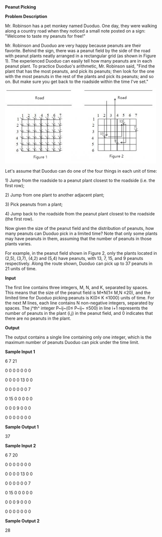 **Peanut Picking**

**Problem Description**

Mr. Robinson has a pet monkey named Duoduo. One day, they were walking along a country road when they noticed a small note posted on a sign: "Welcome to taste my peanuts for free!"

Mr. Robinson and Duoduo are very happy because peanuts are their favorite. Behind the sign, there was a peanut field by the side of the road with peanut plants neatly arranged in a rectangular grid (as shown in Figure 1). The experienced Duoduo can easily tell how many peanuts are in each peanut plant. To practice Duoduo's arithmetic, Mr. Robinson said, "Find the plant that has the most peanuts, and pick its peanuts; then look for the one with the most peanuts in the rest of the plants and pick its peanuts; and so on. But make sure you get back to the roadside within the time I've set."

![IMG<span data-type=](media/image1.png)

Let's assume that Duoduo can do one of the four things in each unit of time:

1\) Jump from the roadside to a peanut plant closest to the roadside (i.e. the first row);

2\) Jump from one plant to another adjacent plant;

3\) Pick peanuts from a plant;

4\) Jump back to the roadside from the peanut plant closest to the roadside (the first row).

Now given the size of the peanut field and the distribution of peanuts, how many peanuts can Duoduo pick in a limited time? Note that only some plants may have peanuts in them, assuming that the number of peanuts in those plants varies.

For example, in the peanut field shown in Figure 2, only the plants located in (2,5), (3,7), (4,2) and (5,4) have peanuts, with 13, 7, 15, and 9 peanuts respectively. Along the route shown, Duoduo can pick up to 37 peanuts in 21 units of time.

**Input**

The first line contains three integers, M, N, and K, separated by spaces. This means that the size of the peanut field is M\*N(1≤ M,N ≤20), and the limited time for Duoduo picking peanuts is K(0≤ K ≤1000) units of time. For the next M lines, each line contains N non-negative integers, separated by spaces. The j^th^ integer P~ij~(0≤ P~ij~ ≤500) in line i+1 represents the number of peanuts in the plant (i,j) in the peanut field, and 0 indicates that there are no peanuts in the plant.

**Output**

The output contains a single line containing only one integer, which is the maximum number of peanuts Duoduo can pick under the time limit.

**Sample Input 1**

6 7 21

0 0 0 0 0 0 0

0 0 0 0 13 0 0

0 0 0 0 0 0 7

0 15 0 0 0 0 0

0 0 0 9 0 0 0

0 0 0 0 0 0 0

**Sample Output 1**

37

**Sample Input 2**

6 7 20

0 0 0 0 0 0 0

0 0 0 0 13 0 0

0 0 0 0 0 0 7

0 15 0 0 0 0 0

0 0 0 9 0 0 0

0 0 0 0 0 0 0

**Sample Output 2**

28
